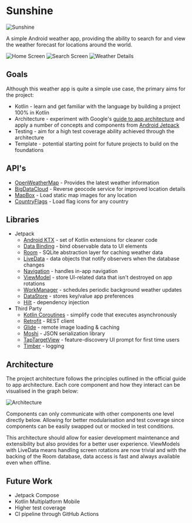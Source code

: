 Sunshine
=========================
![Sunshine](screenshots/ic_launcher_round.png "Sunshine")

A simple Android weather app, providing the ability to search for and view the weather forecast for locations around the world.

![Home Screen](screenshots/home.png "A list of weather locations")
![Search Screen](screenshots/search.png "Search locations around the world")
![Weather Details](screenshots/details.png "Weather forecast")

Goals
------------
Although this weather app is quite a simple use case, the primary aims for the project:
* Kotlin - learn and get familiar with the language by building a project 100% in Kotlin
* Architecture - experiment with Google's [guide to app architecture][0] and apply a number of concepts and components from [Android Jetpack][1]
* Testing - aim for a high test coverage ability achieved through the architecture
* Template - potential starting point for future projects to build on the foundations

API's
------------
* [OpenWeatherMap][2] - Provides the latest weather information
* [BigDataCloud][3] - Reverse geocode service for improved location details
* [MapBox][4] - Load static map images for any location
* [CountryFlags][5] - Load flag icons for any country


Libraries
------------
* Jetpack
    * [Android KTX][6] - set of Kotlin extensions for cleaner code
    * [Data Binding][7] - bind observable data to UI elements
    * [Room][8] - SQLite abstraction layer for caching weather data
    * [LiveData][9] - data objects that notify observers when the database changes
    * [Navigation][10] - handles in-app navigation
    * [ViewModel][11] - store UI-related data that isn't destroyed on app rotations
    * [WorkManager][12] - schedules periodic background weather updates
    * [DataStore][13] - stores key/value app preferences
    * [Hilt][14] - dependency injection
* Third Party
    * [Kotlin Coroutines][15] - simplify code that executes asynchronously
    * [Retrofit][16] - REST client
    * [Glide][17] - remote image loading & caching
    * [Moshi][18] - JSON serialization library
    * [TapTargetView][19] - feature-discovery UI prompt for first time users
    * [Timber][20] - logging

Architecture
------------
The project architecture follows the principles outlined in the official guide to app architecture. Each core component and how they interact can be visualised in the graph below:

![Architecture](screenshots/architecture.png "App Architecture")

Components can only communicate with other components one level directly below. Allowing for better modularisation and test coverage since components can be easily swapped out or mocked in test conditions.

This architecture should allow for easier development maintenance and extensibility but also provides for a better user experience. ViewModels with LiveData means handling screen rotations are now trivial and with the backing of the Room database, data access is fast and always available even when offline.


Future Work
------------
* Jetpack Compose
* Kotlin Multiplatform Mobile
* Higher test coverage
* CI pipeline through GitHub Actions


[0]: https://developer.android.com/jetpack/docs/guide
[1]: https://developer.android.com/jetpack/

[2]: https://openweathermap.org/api
[3]: https://www.bigdatacloud.com/geocoding-apis
[4]: https://www.mapbox.com/static-maps
[5]: https://www.countryflags.io/

[6]: https://developer.android.com/kotlin/ktx
[7]: https://developer.android.com/topic/libraries/data-binding/
[8]: https://developer.android.com/training/data-storage/room/
[9]: https://developer.android.com/topic/libraries/architecture/livedata
[10]: https://developer.android.com/guide/navigation/
[11]: https://developer.android.com/topic/libraries/architecture/viewmodel
[12]: https://developer.android.com/topic/libraries/architecture/workmanager
[13]: https://developer.android.com/topic/libraries/architecture/datastore
[14]: https://developer.android.com/training/dependency-injection/hilt-android

[15]: https://developer.android.com/kotlin/coroutines
[16]: https://square.github.io/retrofit/
[17]: https://bumptech.github.io/glide/
[18]: https://github.com/square/moshi
[19]: https://github.com/KeepSafe/TapTargetView
[20]: https://github.com/JakeWharton/timber